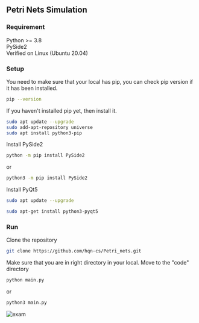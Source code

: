 ## Petri Nets Simulation 

### Requirement 
Python >= 3.8 
\
PySide2
\
Verified on Linux (Ubuntu 20.04)
### Setup 
You need to make sure that your local has pip, you can check pip version if it has been installed. 
```sh
pip --version
```
If you haven't installed pip yet, then install it.
```sh
sudo apt update --upgrade
sudo add-apt-repository universe
sudo apt install python3-pip
```
Install PySide2
```sh
python -m pip install PySide2
```
or
```sh
python3 -m pip install PySide2
```
Install PyQt5
```sh
sudo apt update --upgrade
```
```sh
sudo apt-get install python3-pyqt5
```
### Run
Clone the repository 
```sh
git clone https://github.com/hqn-cs/Petri_nets.git
```
Make sure that you are in right directory in your local. Move to the "code" directory
```sh 
python main.py
```
or 
```sh
python3 main.py
```
![exam](https://user-images.githubusercontent.com/78084202/143877137-ecad9bfe-0fa5-4748-a1e5-a1ee4e594944.png)

